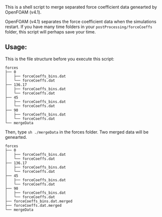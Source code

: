 This is a shell script to merge separated force coefficient data genearted by OpenFOAM (v4.1). 

OpenFOAM (v4.1) separates the force coefficient data when the simulations restart. If you have many time folders in your `postProcessing/forceCoeffs` folder, this script will perhaps save your time.


## Usage:

This is the file structure before you execute this script:
```
forces
├── 0
│   ├── forceCoeffs_bins.dat
│   └── forceCoeffs.dat
├── 136.17
│   ├── forceCoeffs_bins.dat
│   └── forceCoeffs.dat
├── 45
│   ├── forceCoeffs_bins.dat
│   └── forceCoeffs.dat
├── 90
│   ├── forceCoeffs_bins.dat
│   └── forceCoeffs.dat
└── mergeData
```

Then, type `sh ./mergeData` in the forces folder. Two merged data will be genearted.

```
forces
├── 0
│   ├── forceCoeffs_bins.dat
│   └── forceCoeffs.dat
├── 136.17
│   ├── forceCoeffs_bins.dat
│   └── forceCoeffs.dat
├── 45
│   ├── forceCoeffs_bins.dat
│   └── forceCoeffs.dat
├── 90
│   ├── forceCoeffs_bins.dat
│   └── forceCoeffs.dat
├── forceCoeffs_bins.dat.merged
├── forceCoeffs.dat.merged
└── mergeData
```
